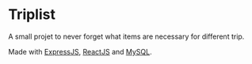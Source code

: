 # Triplist

A small projet to never forget what items are necessary for different trip.

Made with [ExpressJS](https://expressjs.com/), [ReactJS](https://fr.reactjs.org/) and [MySQL](https://www.mysql.com/).
